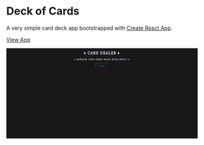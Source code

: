 # Deck of Cards

A very simple card deck app bootstrapped with [Create React App](https://github.com/facebook/create-react-app).

[View App](https://redballoon24.github.io/react-deck-of-cards/) 

![Alt Text](public/images/cards.gif)
